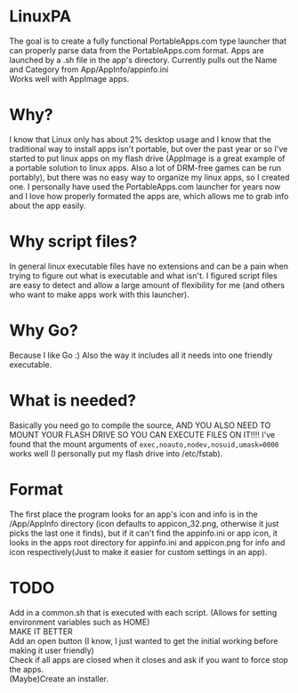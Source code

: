 # LinuxPA
The goal is to create a fully functional PortableApps.com type launcher that can properly parse data from the PortableApps.com format. Apps are launched by a .sh file in the app's directory. Currently pulls out the Name and Category from App/AppInfo/appinfo.ini  
Works well with AppImage apps.

# Why?
I know that Linux only has about 2% desktop usage and I know that the traditional way to install apps isn't portable, but over the past year or so I've started to put linux apps on my flash drive (AppImage is a great example of a portable solution to linux apps. Also a lot of DRM-free games can be run portably), but there was no easy way to organize my linux apps, so I created one. I personally have used the PortableApps.com launcher for years now and I love how properly formated the apps are, which allows me to grab info about the app easily.  

# Why script files?
In general linux executable files have no extensions and can be a pain when trying to figure out what is executable and what isn't. I figured script files are easy to detect and allow a large amount of flexibility for me (and others who want to make apps work with this launcher).

# Why Go?
Because I like Go :) Also the way it includes all it needs into one friendly executable.

# What is needed?
Basically you need go to compile the source, AND YOU ALSO NEED TO MOUNT YOUR FLASH DRIVE SO YOU CAN EXECUTE FILES ON IT!!!! I've found that the mount arguments of `exec,noauto,nodev,nosuid,umask=0000` works well (I personally put my flash drive into /etc/fstab).

# Format
The first place the program looks for an app's icon and info is in the /App/AppInfo directory (icon defaults to appicon_32.png, otherwise it just picks the last one it finds), but if it can't find the appinfo.ini or app icon, it looks in the apps root directory for appinfo.ini and appicon.png for info and icon respectively(Just to make it easier for custom settings in an app).

# TODO
Add in a common.sh that is executed with each script. (Allows for setting environment variables such as HOME)  
MAKE IT BETTER  
Add an open button (I know, I just wanted to get the initial working before making it user friendly)  
Check if all apps are closed when it closes and ask if you want to force stop the apps.  
(Maybe)Create an installer.
